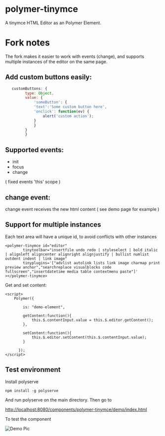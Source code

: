 # polymer-tinymce

A tinymce HTML Editor as an Polymer Element.

# Fork notes

The fork makes it easier to work with events (change), and supports multiple
instances of the editor on the same page.

## Add custom buttons easily:

```js
   customButtons: {
		 type: Object,
		 value: {
		     'someButton': {
			 'text':'Some custom button here',
			 'onclick': function(ev) {
			     alert('custom action');
			 }
		     }
		 }
	     }
```

## Supported events:

* init
* focus
* change

( fixed events 'this' scope )

## change event:

change event receives the new html content ( see demo page for example )

## Support for multiple instances

Each text area will have a unique id, to avoid conflicts with other instances

```
<polymer-tinymce id="editor"
	  	tinytoolbar="insertfile undo redo | styleselect | bold italic | alignleft aligncenter alignright alignjustify | bullist numlist outdent indent | link image" 
	  	tinyplugins='["advlist autolink lists link image charmap print preview anchor","searchreplace visualblocks code fullscreen","insertdatetime media table contextmenu paste"]'
></polymer-tinymce>
```

Get and set content:

```
<script>
    Polymer({

        is: "demo-element",

        getContent:function(){
        	this.$.contentInput.value = this.$.editor.getContent();
        },

        setContent:function(){
        	this.$.editor.setContent(this.$.contentInput.value);
        }

      });
</script>
```

## Test environment

Install polyserve

    npm install -g polyserve

And run polyserve on the main directory. Then go to

[http://localhost:8080/components/polymer-tinymce/demo/index.html](http://localhost:8080/components/polymer-tinymce/demo/index.html)

To test the component

![Demo Pic](http://www.synappses.com/wp-content/uploads/2015/06/tinymceDemo.png "Polymer-Tinymce")